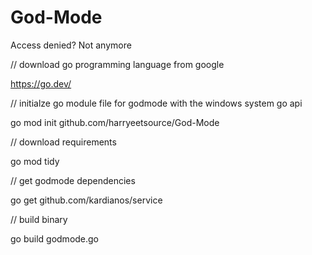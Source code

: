 # God-Mode
Access denied? Not anymore

// download go programming language from google

https://go.dev/

// initialze go module file for godmode with the windows system go api

go mod init github.com/harryeetsource/God-Mode

// download requirements

go mod tidy

// get godmode dependencies

go get github.com/kardianos/service

// build  binary

go build godmode.go
